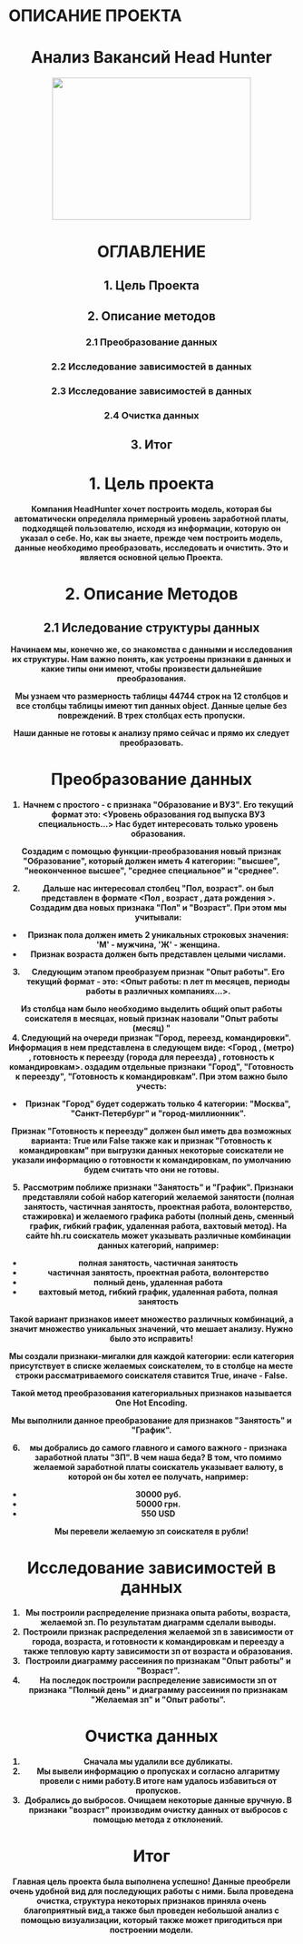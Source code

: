 # ОПИСАНИЕ ПРОЕКТА

# <center> <strong> Анализ Вакансий Head Hunter<strong/>

<center> <image src= https://lindeal.com/images/2022/11/28/top-15-sajtov-dlya-poiska-raboty-v-rossii-headhunter.png width=350 height=250> 

# ОГЛАВЛЕНИЕ 
## 1. Цель Проекта
## 2. Описание методов
### 2.1 Преобразование данных
### 2.2 Исследование зависимостей в данных
### 2.3 Исследование зависимостей в данных
### 2.4 Очистка данных
## 3. Итог




# 1. Цель проекта

Компания HeadHunter хочет построить модель, которая бы автоматически определяла примерный уровень заработной платы, подходящей пользователю, исходя из информации, которую он указал о себе. Но, как вы знаете, прежде чем построить модель, данные необходимо преобразовать, исследовать и очистить. Это и является основной целью Проекта. 

# 2. Описание Методов  
## 2.1 Иследование структуры данных 
Начинаем мы, конечно же, со знакомства с данными и исследования их структуры. Нам важно понять, как устроены признаки в данных и какие типы они имеют, чтобы произвести дальнейшие преобразования.

Мы узнаем что размерность таблицы 44744 строк на 12 столбцов и все столбцы таблицы имеют тип данных object. Данные целые без повреждений. В трех столбцах есть пропуски. 

Наши данные не готовы к анализу прямо сейчас и прямо их следует преобразовать.

# Преобразование данных 
1. Начнем с простого - с признака **"Образование и ВУЗ"**. Его текущий формат это: **<Уровень образования год выпуска ВУЗ специальность...>** Нас будет интересовать только уровень образования.

Создадим с помощью функции-преобразования новый признак **"Образование"**, который должен иметь 4 категории: "высшее", "неоконченное высшее", "среднее специальное" и "среднее".

2. Дальше нас интересовал столбец **"Пол, возраст"**. он был представлен в формате **<Пол , возраст , дата рождения >**.
Создадим два новых признака **"Пол"** и **"Возраст"**. При этом мы учитывали:
* Признак пола должен иметь 2 уникальных строковых значения: 'М' - мужчина, 'Ж' - женщина. 
* Признак возраста должен быть представлен целыми числами.

3. Следующим этапом преобразуем признак **"Опыт работы"**. Его текущий формат - это: **<Опыт работы: n лет m месяцев, периоды работы в различных компаниях…>**. 

Из столбца нам было необходимо выделить общий опыт работы соискателя в месяцах, новый признак назовали "Опыт работы (месяц)
"  
4. Следующий на очереди признак "Город, переезд, командировки". Информация в нем представлена в следующем виде: **<Город , (метро) , готовность к переезду (города для переезда) , готовность к командировкам>**. оздадим отдельные признаки **"Город"**, **"Готовность к переезду"**, **"Готовность к командировкам"**. При этом важно было учесть:

* Признак **"Город"** будет содержать только 4 категории: "Москва", "Санкт-Петербург" и "город-миллионник".

Признак **"Готовность к переезду"** должен был иметь два возможных варианта: True или False также как и признак **"Готовность к командировкам"** при выгрузки данных некоторые соискатели не указали информацию о готовности к командировкам, по умолчанию будем считать что они не готовы.

5. Рассмотрим поближе признаки **"Занятость"** и **"График"**. Признаки представляли собой набор категорий желаемой занятости (полная занятость, частичная занятость, проектная работа, волонтерство, стажировка) и желаемого графика работы (полный день, сменный график, гибкий график, удаленная работа, вахтовый метод).
На сайте hh.ru соискатель может указывать различные комбинации данных категорий, например:
* полная занятость, частичная занятость
* частичная занятость, проектная работа, волонтерство
* полный день, удаленная работа
* вахтовый метод, гибкий график, удаленная работа, полная занятость

Такой вариант признаков имеет множество различных комбинаций, а значит множество уникальных значений, что мешает анализу. Нужно было это исправить!

Мы создали признаки-мигалки для каждой категории: если категория присутствует в списке желаемых соискателем, то в столбце на месте строки рассматриваемого соискателя ставится True, иначе - False.

Такой метод преобразования категориальных признаков называется One Hot Encoding.

Мы выполнили данное преобразование для признаков "Занятость" и "График".

6. мы добрались до самого главного и самого важного - признака заработной платы **"ЗП"**. 
В чем наша беда? В том, что помимо желаемой заработной платы соискатель указывает валюту, в которой он бы хотел ее получать, например:
* 30000 руб.
* 50000 грн.
* 550 USD 

Мы перевели желаемую зп соискателя в рубли! 

# Исследование зависимостей в данных 
1. Мы построили распределение признака опыта работы, возраста, желаемой зп. По результатам диаграмм сделали выводы. 
2. Построили признак распределения желаемой зп в зависимости от города, возраста, и готовности к командировкам и переезду а также тепловую карту зависимости зп от возраста и образования.
3. Построили диаграмму рассеиния по признакам "Опыт работы" и "Возраст".
4. На последок построили распределение зависимости зп от признака "Полный день" и диаграмму рассеиния по признакам "Желаемая зп" и "Опыт работы".

# Очистка данных 
1. Сначала мы удалили все дубликаты. 
2. Мы вывели информацию о пропусках и согласно алгаритму провели с ними работу.В итоге нам удалось избавиться от пропусков. 
3. Добрались до выбросов. Очищаем некоторые данные вручную. В признаки "возраст" производим очистку данных от выбросов с помощью метода z отклонений.

# Итог 
Главная цель проекта была выполнена успешно! Данные преобрели очень удобной вид для последующих работы с ними. Была проведена очистка, структура некоторых признаков приняла очень благоприятный вид,а также был проведен небольшой анализ с помощью визуализации, который также может пригодиться при построении модели. 








